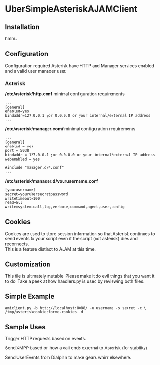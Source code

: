 UberSimpleAsteriskAJAMClient
============================

Installation
----------------------------

hmm..

Configuration
-------------

Configuration required Asterisk have HTTP and Manager services enabled and a 
valid user manager user.

### Asterisk

**/etc/asterisk/http.conf** minimal configuration requirements

```
...
[general]
enabled=yes
bindaddr=127.0.0.1 ;or 0.0.0.0 or your internal/external IP address
...

```

**/etc/asterisk/manager.comf** minimal configuration requirements
```
...
[general]
enabled = yes
port = 5038
bindaddr = 127.0.0.1 ;or 0.0.0.0 or your internal/external IP address
webenabled = yes

#include "manager.d/*.conf"
...
```

**/etc/asterisk/manager.d/yourusername.conf**
```
[yourusername]
secret=yourubersecretpassword
writetimeout=100
read=all
write=system,call,log,verbose,command,agent,user,config
```

Cookies
-------

Cookies are used to store session information so that Asterisk continues to send 
events to your script even if the script (not asterisk) dies and reconnects.  
This is a feature distinct to AJAM at this time.

Customization
-------------

This file is ultimately mutable.  Please make it do evil things that you want it 
to do.  Take a peek at how handlers.py is used by reviewing both files.

Simple Example
--------------

```
amiclient.py -b http://localhost:8088/ -u username -s secret -c \ 
/tmp/asteriskcookiesforme.cookies -d
```

Sample Uses
-----------

Trigger HTTP requests based on events.

Send XMPP based on how a call ends external to Asterisk (for stability)

Send UserEvents from Dialplan to make gears whirr elsewhere.


